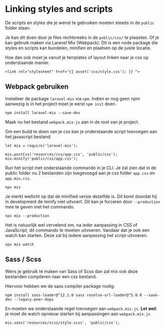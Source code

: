 # Linking styles and scripts

De scripts en styles die je wenst te gebruiken moeten steeds in de `public` folder staan.

Je kan dit doen door je files rechtsreeks in de `public/css/` te plaasten. Of je kan gebruik maken via Laravel Mix (Webpack). Dit is een node package die styles en scripts kan bundelen, minifien en plaatsen op de juiste locatie.

Hoe dan ook moet je vanuit je templates of layout linken naar je css op onderstaande manier.
```
<link rel="stylesheet" href="{{ asset('css/style.css'); }} ">
```

## Webpack gebruiken

Installeer de package `laravel-mix` via `npm`. Indien er nog geen npm aanwezig is in het project moet je eerst `npm init` doen.

```
npm install laravel-mix --save-dev
```

Maak nu het bestand `webpack.mix.js` aan in de root van je project.

Om een build te doen van je css kan je onderstaande script toevoegen aan het javascript bestand.

```
let mix = require('laravel-mix');

mix.postCss('resources/css/app.css', 'public/css');
mix.minify('public/css/app.css');
```

Run het script met onderstaande commando in je CLI. Je zal zien dat in de public folder nu 2 bestanden zijn toegevoegd aan je css folder `app.css` en `app.min.css`. 

```
npx mix
```

Je merkt wellicht op dat de minified versie dezelfde is. Dit komt doordat hij in development de minify niet uitvoert. Dit kan je forceren door `--production` mee te geven met het commando.

```
npx mix --production
```

Het is natuurlijk wel vervelend om, na ieder aanpassing in CSS of JavaScript, dit commando te moeten uitvoeren. Vandaar dat je ook een watch kan starten. Deze zal bij iedere aanpassing het script uitvoeren.

```
npx mix watch
```

## Sass / Scss

Wens je gebruik te maken van Sass of Scss dan zal mix ook deze bestanden compileren naar een css bestand.

Hiervoor hebben we de sass compiler package nodig:

```
npm install sass-loader@^12.1.0 sass resolve-url-loader@^5.0.0 --save-dev --legacy-peer-deps
```

En moeten we onderstaande regel toevoegen aan `webpack.mix.js`.
**Let wel:** je moet de watch opnieuw starten bij aanpassingen aan `webpack.mix.js` 

```
mix.sass('resources/scss/style.scss', 'public/css');
```

